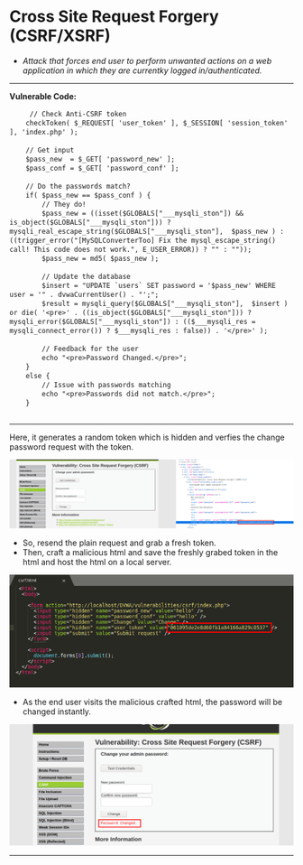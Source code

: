 # Cross Site Request Forgery (CSRF/XSRF)

- *Attack that forces end user to perform unwanted actions on a web application in which they are currentky logged in/authenticated.*

---------------------------------------------------------------------------------------------------

**Vulnerable Code:** 

```
	 // Check Anti-CSRF token
    checkToken( $_REQUEST[ 'user_token' ], $_SESSION[ 'session_token' ], 'index.php' );

    // Get input
    $pass_new  = $_GET[ 'password_new' ];
    $pass_conf = $_GET[ 'password_conf' ];

    // Do the passwords match?
    if( $pass_new == $pass_conf ) {
        // They do!
        $pass_new = ((isset($GLOBALS["___mysqli_ston"]) && is_object($GLOBALS["___mysqli_ston"])) ? mysqli_real_escape_string($GLOBALS["___mysqli_ston"],  $pass_new ) : ((trigger_error("[MySQLConverterToo] Fix the mysql_escape_string() call! This code does not work.", E_USER_ERROR)) ? "" : ""));
        $pass_new = md5( $pass_new );

        // Update the database
        $insert = "UPDATE `users` SET password = '$pass_new' WHERE user = '" . dvwaCurrentUser() . "';";
        $result = mysqli_query($GLOBALS["___mysqli_ston"],  $insert ) or die( '<pre>' . ((is_object($GLOBALS["___mysqli_ston"])) ? mysqli_error($GLOBALS["___mysqli_ston"]) : (($___mysqli_res = mysqli_connect_error()) ? $___mysqli_res : false)) . '</pre>' );

        // Feedback for the user
        echo "<pre>Password Changed.</pre>";
    }
    else {
        // Issue with passwords matching
        echo "<pre>Passwords did not match.</pre>";
    } 
    
```
-------------------------------------------------------------------------------------------------

Here, it generates a random token which is hidden and verfies the change password request with the token.

![csrf_token.png](csrf_token.png)

- So, resend the plain request and grab a fresh token.
- Then, craft a malicious html and save the freshly grabed token in the html and host the html on a local server.

![script.png](script.png)

- As the end user visits the malicious crafted html, the password will be changed instantly.

![change.png](change.png)

----------------------------------------------------------------------------------------------------



